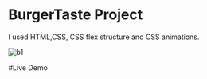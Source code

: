 # BurgerTaste Project

I used HTML,CSS, CSS flex structure and CSS animations.  

![b1](https://github.com/MEminUlusoy/BurgerTaste/assets/68780064/f375c109-17a9-4ef7-9758-ef16da6ba650)

#Live Demo


